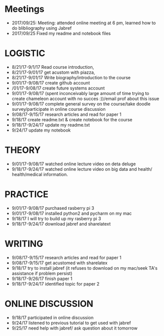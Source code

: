 # Meetings 
* 2017/09/25: Meeting: attended online meeting at 6 pm, learned how to do blibliography using Jabref
* 2017/09/25  Fixed my readme and notebook files
# LOGISTIC
* 8/21/17-9/1/17 Read course introduction, 
* 8/21/17-9/01/17 get acustom with piazza, 
* 8/21/17-9/01/17 Write biography/introduction to the course
* 9/01/17-9/08/17 create github account
* /01/17-9/08/17 create future systems account
* 9/01/17-9/08/17 (spent inconceivably large amount of time trying to create chameleon account with no succes :))/email prof about this issue 
* 9/01/17-9/08/17 complete general survey on the course/take doodle survey/participate in online course discussion
* 9/08/17-9/15/17 research articles and read for paper 1
* 9/18/17         create readme.txt & create notebook for the course
* 9/18/17-9/24/17 update my readme.txt
* 9/24/17         update my notebook



# THEORY
* 9/01/17-9/08/17 watched online lecture video on deta deluge 
* 9/18/17-9/24/17 watched online lecture video on big data and health/ health/medical information. 

# PRACTICE 
* 9/01/17-9/08/17 purchased rasberry pi 3
* 9/01/17-9/08/17 installed python2 and pycharm on my mac
* 9/18/17        I will try to build up my rasberry pi 3
* 9/18/17-9/24/17 download jabref and sharelatext


# WRITING
* 9/08/17-9/15/17 research articles and read for paper 1
* 9/08/17-9/15/17 get acustomed with sharelatex
* 9/18/17         try to install jabref (it refuses to download on my mac/seek TA's assistance if problem persist) 
* 9/18/17-9/26/17 finish paper 1
* 9/18/17-9/24/17 identified topic for paper 2


# ONLINE DISCUSSION 
* 9/18/17 participated in online discussion 
* 9/24/17 listened to previous tutorial to get used with jabref 
* 9/25/17 need help with jabref/ ask question about it tomorrow

